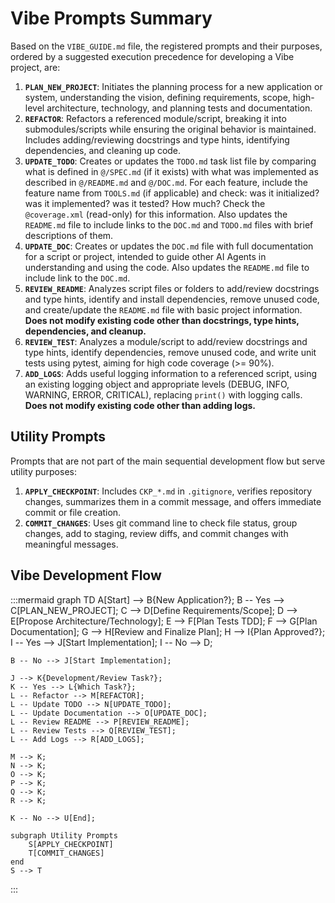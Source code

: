 # Vibe Prompts Summary

Based on the `VIBE_GUIDE.md` file, the registered prompts and their purposes, ordered by a suggested execution precedence for developing a Vibe project, are:

1.  **`PLAN_NEW_PROJECT`**: Initiates the planning process for a new application or system, understanding the vision, defining requirements, scope, high-level architecture, technology, and planning tests and documentation.
2.  **`REFACTOR`**: Refactors a referenced module/script, breaking it into submodules/scripts while ensuring the original behavior is maintained. Includes adding/reviewing docstrings and type hints, identifying dependencies, and cleaning up code.
3.  **`UPDATE_TODO`**: Creates or updates the `TODO.md` task list file by comparing what is defined in `@/SPEC.md` (if it exists) with what was implemented as described in `@/README.md` and `@/DOC.md`. For each feature, include the feature name from `TOOLS.md` (if applicable) and check: was it initialized? was it implemented? was it tested? How much? Check the `@coverage.xml` (read-only) for this information. Also updates the `README.md` file to include links to the `DOC.md` and `TODO.md` files with brief descriptions of them.
4.  **`UPDATE_DOC`**: Creates or updates the `DOC.md` file with full documentation for a script or project, intended to guide other AI Agents in understanding and using the code. Also updates the `README.md` file to include link to the `DOC.md`.
5.  **`REVIEW_README`**: Analyzes script files or folders to add/review docstrings and type hints, identify and install dependencies, remove unused code, and create/update the `README.md` file with basic project information. **Does not modify existing code other than docstrings, type hints, dependencies, and cleanup.**
6.  **`REVIEW_TEST`**: Analyzes a module/script to add/review docstrings and type hints, identify dependencies, remove unused code, and write unit tests using pytest, aiming for high code coverage (>= 90%).
7.  **`ADD_LOGS`**: Adds useful logging information to a referenced script, using an existing logging object and appropriate levels (DEBUG, INFO, WARNING, ERROR, CRITICAL), replacing `print()` with logging calls. **Does not modify existing code other than adding logs.**

## Utility Prompts

Prompts that are not part of the main sequential development flow but serve utility purposes:

1.  **`APPLY_CHECKPOINT`**: Includes `CKP_*.md` in `.gitignore`, verifies repository changes, summarizes them in a commit message, and offers immediate commit or file creation.
2.  **`COMMIT_CHANGES`**: Uses git command line to check file status, group changes, add to staging, review diffs, and commit changes with meaningful messages.

## Vibe Development Flow

:::mermaid
graph TD
    A[Start] --> B{New Application?};
    B -- Yes --> C[PLAN_NEW_PROJECT];
    C --> D[Define Requirements/Scope];
    D --> E[Propose Architecture/Technology];
    E --> F[Plan Tests TDD];
    F --> G[Plan Documentation];
    G --> H[Review and Finalize Plan];
    H --> I{Plan Approved?};
    I -- Yes --> J[Start Implementation];
    I -- No --> D;
    
    B -- No --> J[Start Implementation];

    J --> K{Development/Review Task?};
    K -- Yes --> L{Which Task?};
    L -- Refactor --> M[REFACTOR];
    L -- Update TODO --> N[UPDATE_TODO];
    L -- Update Documentation --> O[UPDATE_DOC];
    L -- Review README --> P[REVIEW_README];
    L -- Review Tests --> Q[REVIEW_TEST];
    L -- Add Logs --> R[ADD_LOGS];

    M --> K;
    N --> K;
    O --> K;
    P --> K;
    Q --> K;
    R --> K;

    K -- No --> U[End];

    subgraph Utility Prompts
        S[APPLY_CHECKPOINT]
        T[COMMIT_CHANGES]
    end
    S --> T
:::
